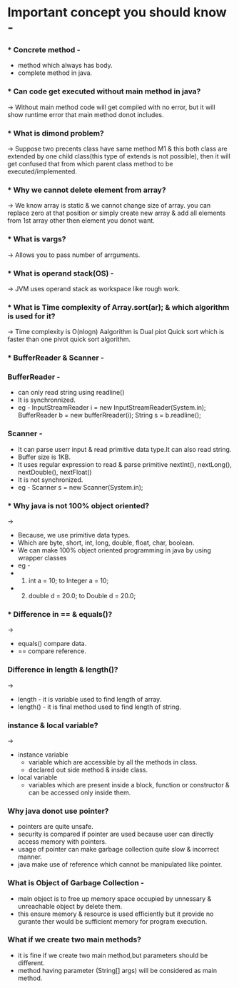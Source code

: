 # Important concept you should know -

### * Concrete method - 
 - method which always has body.
 - complete method in java.

### * Can code get executed without main method in java?
 -> Without main method code will get compiled with no error, but it will show runtime error that main method donot includes.
 
### * What is dimond problem?
 -> Suppose two precents class have same method M1 & this both class are extended by one child class(this type of extends is not possible),
 then it will get confused that from which parent class method to be executed/implemented.
 
 ### * Why we cannot delete element from array?
  -> We know array is static & we cannot change size of array.
     you can replace zero at that position or simply create new array & add all elements from 1st array other then element you donot want.
 
 ### * What is vargs?
  -> Allows you to pass number of arrguments.
  
### * What is operand stack(OS) -
 -> JVM uses operand stack as workspace like rough work.
 
### * What is Time complexity of Array.sort(ar); & which algorithm is used for it?
 -> Time complexity is O(nlogn)
    Aalgorithm is Dual piot Quick sort which is faster than one pivot quick sort algorithm.
    
### * BufferReader & Scanner -  
   ### BufferReader -
   - can only read string using readline()
   - It is synchronnized.
   - eg - 
          InputStreamReader i = new InputStreamReader(System.in);
          BufferReader b = new bufferRreader(i);
          String s = b.readline();
   ### Scanner - 
   - It can parse userr input & read primitive data type.It can also read string.
   - Buffer size is 1KB.
   - It uses regular expression to read & parse primitive nextInt(), nextLong(), nextDouble(), nextFloat()
   - It is not synchronized.
   - eg - 
           Scanner s = new Scanner(System.in);
 
 ### * Why java is not 100% object oriented?
  ->
   - Because, we use primitive data types.
   - Which are byte, short, int, long, double, float, char, boolean.
   - We can make 100% object oriented programming in java by using wrapper classes
   - eg - 
   - 1) int a = 10;  to   Integer a = 10;
   - 2) double d = 20.0;   to  Double d = 20.0;          
  
 ###  * Difference in == & equals()?
  ->
   - equals() compare data.
   - == compare reference.
 
 ### Difference in length & length()?
 -> 
  - length - it is variable used to find length of array.
  - length() - it is final method used to find length of string.
 
 ### instance & local variable?
 -> 
 - instance variable 
   - variable which are accessible by all the methods in class.
   - declared out side method & inside class.
 - local variable
   - variables which are present inside a block, function or constructor & can be accessed only inside them.
   
 ### Why java donot use pointer?
 - pointers are quite unsafe.
 - security is compared if pointer are used because user can directly access memory with pointers.
 - usage of pointer can make garbage collection quite slow & incorrect manner.
 - java make use of reference which cannot be manipulated like pointer.
 
 ### What is Object of Garbage Collection -
 - main object is to free up memory space occupied by unnessary & unreachable object by delete them.
 - this ensure memory & resource is used efficiently but it provide no gurante ther would be sufficient memory for program execution.

 ### What if we create two main methods?
 - it is fine if we create two main method,but parameters should be different.
 - method having parameter (String[] args) will be considered as main method.
           

